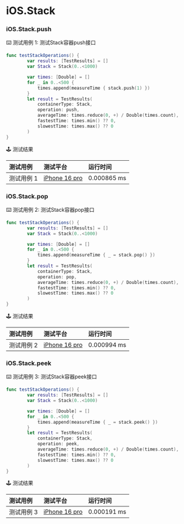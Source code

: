 # iOS.Stack
### iOS.Stack.push

:keyboard: 测试用例 1: 测试Stack容器push接口

```swift
func testStackOperations() {
        var results: [TestResults] = []
        var Stack = Stack(0..<1000)

        var times: [Double] = []
        for _ in 0..<500 {
            times.append(measureTime { stack.push(1) })
        }
        let result = TestResults(
            containerType: Stack,
            operation: push,
            averageTime: times.reduce(0, +) / Double(times.count),
            fastestTime: times.min() ?? 0,
            slowestTime: times.max() ?? 0
        )
}
```

:joystick: 测试结果

| 测试用例   | 测试平台           | 运行时间        |
|:-------|:---------------|:------------|
| 测试用例 1 | [iPhone 16 pro] | 0.000865 ms |


### iOS.Stack.pop

:keyboard: 测试用例 2: 测试Stack容器pop接口 

```swift
func testStackOperations() {
        var results: [TestResults] = []
        var Stack = Stack(0..<1000)

        var times: [Double] = []
        for _ in 0..<500 {
            times.append(measureTime { _ = stack.pop() })
        }
        let result = TestResults(
            containerType: Stack,
            operation: pop,
            averageTime: times.reduce(0, +) / Double(times.count),
            fastestTime: times.min() ?? 0,
            slowestTime: times.max() ?? 0
        )
}
```
:joystick: 测试结果

| 测试用例   | 测试平台           | 运行时间        |
|:-------|:---------------|:------------|
| 测试用例 2 | [iPhone 16 pro] | 0.000994 ms |

### iOS.Stack.peek

:keyboard: 测试用例 3: 测试Stack容器peek接口 

```swift
func testStackOperations() {
        var results: [TestResults] = []
        var Stack = Stack(0..<1000)

        var times: [Double] = []
        for _ in 0..<500 {
            times.append(measureTime { _ = stack.peek() })
        }
        let result = TestResults(
            containerType: Stack,
            operation: peek,
            averageTime: times.reduce(0, +) / Double(times.count),
            fastestTime: times.min() ?? 0,
            slowestTime: times.max() ?? 0
        )
}
```
:joystick: 测试结果

| 测试用例   | 测试平台           | 运行时间        |
|:-------|:---------------|:------------|
| 测试用例 3 | [iPhone 16 pro] | 0.000191 ms |


[iPhone 16 pro]: ../../../device/#iPhone-16-pro
